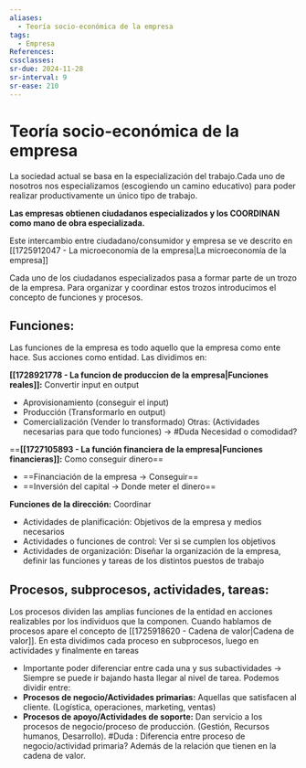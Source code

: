 ```yaml
---
aliases:
  - Teoría socio-económica de la empresa
tags:
  - Empresa
References: 
cssclasses: 
sr-due: 2024-11-28
sr-interval: 9
sr-ease: 210
---
```

# Teoría socio-económica de la empresa
La sociedad actual se basa en la especialización del trabajo.Cada uno de nosotros nos especializamos (escogiendo un camino educativo) para poder realizar productivamente un único tipo de trabajo. 

**Las empresas obtienen ciudadanos especializados y los COORDINAN como mano de obra especializada.**

Este intercambio entre ciudadano/consumidor y empresa se ve descrito en [[1725912047 - La microeconomía de la empresa|La microeconomía de la empresa]]

Cada uno de los ciudadanos especializados pasa a formar parte de un trozo de la empresa. Para organizar y coordinar estos trozos introducimos el concepto de funciones y procesos.

## Funciones:
Las funciones de la empresa es todo aquello que la empresa como ente hace. Sus acciones como entidad. Las dividimos en: 

**[[1728921778 - La funcion de produccion de la empresa|Funciones reales]]:** Convertir input en output
+ Aprovisionamiento (conseguir el input)
+ Producción (Transformarlo en output)
+ Comercialización (Vender lo transformado)
Otras: (Actividades necesarias para que todo funciones) → #Duda Necesidad o comodidad?


==**[[1727105893 - La función financiera de la empresa|Funciones financieras]]:** Como conseguir dinero==
+ ==Financiación de la empresa → Conseguir==
+ ==Inversión del capital → Donde meter el dinero== 

 **Funciones de la dirección:** Coordinar 
 + Actividades de planificación: Objetivos de la empresa y medios necesarios
 + Actividades o funciones de control: Ver si se cumplen los objetivos 
 + Actividades de organización: Diseñar la organización de la empresa, definir las funciones y tareas de los distintos puestos de trabajo
## Procesos, subprocesos, actividades, tareas: 
Los procesos dividen las amplias funciones de la entidad en acciones realizables por los individuos que la componen. 
Cuando hablamos de procesos apare el concepto de [[1725918620 - Cadena de valor|Cadena de valor]]. En esta dividimos cada proceso en subprocesos, luego en actividades y finalmente en tareas
+ Importante poder diferenciar entre cada una y sus subactividades → Siempre se puede ir bajando hasta llegar al nivel de tarea.
Podemos dividir entre:
+ **Procesos de negocio/Actividades primarias:** Aquellas que satisfacen al cliente. (Logística, operaciones, marketing, ventas)
+ **Procesos de apoyo/Actividades de soporte:** Dan servicio a los procesos de negocio/proceso de producción. (Gestión, Recursos humanos, Desarrollo).
#Duda : Diferencia entre proceso de negocio/actividad primaria? Además de la relación que tienen en la cadena de valor.
